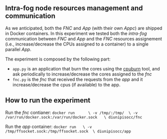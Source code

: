 ## Intra-fog node resources management and communication
As we anticipated, both the *FNC* and *App* (with their own *Appc*) are shipped in Docker containers.
In this experiment we tested both the *intra-fog* communication between *FNC* and *App* and the *FNC* resources assignement (i.e., increase/decrease the CPUs assigned to a container) to a single parallel *App*.

The experiment is composed by the following part:
  - `app.py` is an application that burn the cores using the [cpuburn](https://patrickmn.com/projects/cpuburn/) tool, and ask periodically to increase/decrease the cores assigned to the *fnc*
  - `fnc.py` is the *fnc* that received the requests from the *app* and  it increase/decrease the cpus (if available) to the app.


## How to run the experiment


Run the *fnc* contianer:
`docker run      \
  -v /tmp/:/tmp/  \
  -v /var/run/docker.sock:/var/run/docker.sock   \
  diunipisocc/fnc`


Run the *app* container:
`docker run   \
    -v /tmp/ffsocket.sock:/tmp/ffsocket.sock  \
    diunipisocc/app`

<!--
### Limit a container's resources in a Fog Node
[Docker Docs](https://docs.docker.com/engine/admin/resource_constraints/) -->

<!-- We test a simple scenario in which in a *FN* it is running a single *App* equipped with its *AppC*. The
- A Parallel **App** (with a simple *AppC*) running in a  Docker container
- **FNC** running in a container

The socket is a file in the host directory `/tmp` that is mounted by  both the containers.


Build the *appParallel* image:
```
docker build -t appparallel -f Dockerfile-app.
```

Build the *(node)controller* image:
```
docker build -t nodecontroller -f Dockerfile-controller .
```
Run the *nodeController* in a Docker container:

```
docker run -v /tmp:/tmp  /var/run/docker.sock:/var/run/docker.sock nodecontroller
```

Run the *appparallel* container
```
docker run  --rm --name app -v /tmp/ffsocket:/tmp/ffsocket appparallel
```
-->

<!-- ### Docker CPU affinity
On one hand we used *thread affinity* in the application in order to bind some thread to a given CPU, and on the other hand we used docker to authorize a given application to access only some CPUs (via `--cpuset-cpus` command).

The image `agileek/cpuset-test` runs the [cpuburn](https://patrickmn.com/projects/cpuburn/) script for loading the  CPUs of the host.

The script below, starts the `agileek/cpuset-test` image in a Docker container (named `test`) and assigns to it CPU 0.

`docker run -ti --cpuset-cpus=0 --name test agileek/cpuset-test`

Docker provides also the possibility to  change the assigned CPU for a container when it is running (without stopping it).
The `update` command changes the assigned CPUs for the container when it is running.

`docker update --cpuset-cpus=0,2 test`

The `--cpuset-cpus` option assigns a specific number of CPUs to a container.  In the test below, the single CPU  `2` is assigned to the `ubuntu` container
but looking into the `proc/cpuinfo `  all the `4` processors of the host are returned.
Even if we restrict the CPU number  `2`, the container recognizes all the processor of the host machine.  

We should test if a FF program surpasses the number of CPU assigned to a container.

`docker run -ti --cpuset-cpus=2 ubuntu cat /proc/cpuinfo | grep processor`

The output prints the number of processors:
```
processor	: 0
processor	: 1
processor	: 2
processor	: 3
``` -->


<!-- ### Conclusion
1. *elasticity*:  with the `--cpuset-cpus` option and the `update` command the resources (e.g. number of CPUs) of a FF program can be allocated at run time.
2. *multi-tenant*: two distinct FF programs can be run in distinct Docker containers with disjoint resources allocated, in such a way they don't interfere.

**Future work - testing**
- Run a (parallel) FF program inside a container (with  `--cpuset-cpus` option) and test if the FF program uses only the assigned CPUs by Docker (and not all the available CPUs).
- Run two FF programs in two Docker containers with restricted resources.
- Evaluate the overhead of running a FF program inside a container.



## Experiment with FastFlow
In order to run a fastFlow program.
- Compile the ff program and produces the executable within the main folder.
- Change the `test_parfor_unbalanced` name with the new created executable.
- Build the image (see below)
- Run the image (see below)

#### Build an image

Build the `ffdocker` image locally looking the `Dockerfile`in the current folder (assuming the executable `test_parfor_unbalanced` is present in the current folder)

```
docker build -t ffdocker .
```
#### Run an image
The `docker run` command run a container `test` starting from the previously created `ffdocker` image.

```
docker run -ti --rm --cpuset-cpus=0 --name test ffdocker
```
If you want to run the image without build it, you can pull and run the image present into [Docker Hub](https://hub.docker.com/r/diunipisocc/ffdocker/)

```
docker run -ti --rm --cpuset-cpus=0 --name test diunipisocc/ffdocker
```

#### Update the CPU assigned
Update the CPu assigned to the running container.
It assigns the CPU number 0 and 2 to the container `test`.
```
docker update --cpuset-cpus=0,2 test  */
